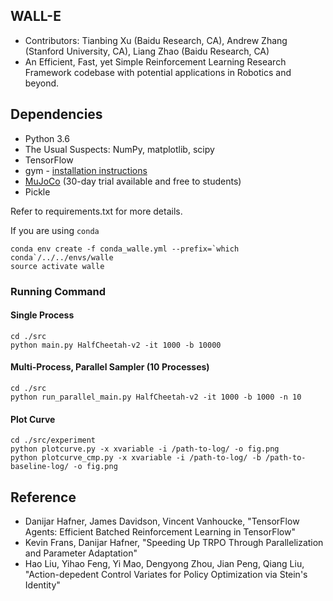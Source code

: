 ## WALL-E
* Contributors: Tianbing Xu (Baidu Research, CA), Andrew Zhang (Stanford University, CA), Liang Zhao (Baidu Research, CA)
* An Efficient, Fast, yet Simple Reinforcement Learning Research Framework codebase with potential applications in Robotics and beyond.

## Dependencies

* Python 3.6
* The Usual Suspects: NumPy, matplotlib, scipy
* TensorFlow
* gym - [installation instructions](https://gym.openai.com/docs)
* [MuJoCo](http://www.mujoco.org/) (30-day trial available and free to students)
* Pickle

Refer to requirements.txt for more details.

If you are using `conda`
```
conda env create -f conda_walle.yml --prefix=`which conda`/../../envs/walle
source activate walle
```

### Running Command

#### Single Process
```
cd ./src
python main.py HalfCheetah-v2 -it 1000 -b 10000
```

#### Multi-Process, Parallel Sampler (10 Processes)
```
cd ./src
python run_parallel_main.py HalfCheetah-v2 -it 1000 -b 1000 -n 10
```

#### Plot Curve
```
cd ./src/experiment
python plotcurve.py -x xvariable -i /path-to-log/ -o fig.png
python plotcurve_cmp.py -x xvariable -i /path-to-log/ -b /path-to-baseline-log/ -o fig.png 
```

## Reference
* Danijar Hafner, James Davidson, Vincent Vanhoucke, "TensorFlow Agents: Efficient Batched Reinforcement Learning in TensorFlow"
* Kevin Frans, Danijar Hafner, "Speeding Up TRPO Through Parallelization and Parameter Adaptation"
* Hao Liu, Yihao Feng, Yi Mao, Dengyong Zhou, Jian Peng, Qiang Liu,
"Action-depedent Control Variates for Policy Optimization via Stein's Identity"
